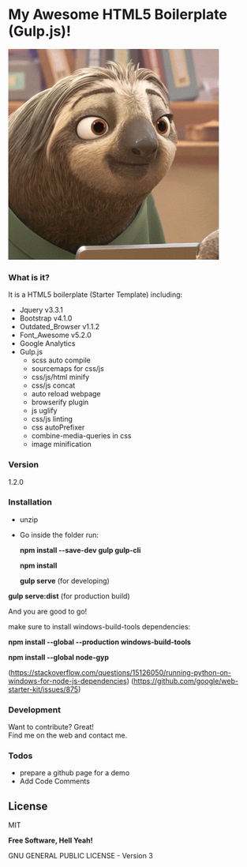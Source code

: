 # My Awesome HTML5 Boilerplate (Gulp.js)!

![This is Awesome!](https://raw.githubusercontent.com/danielt69/My_Awesome_HTML_Boilerplate/master/img/wow.gif)  

### What is it?

It is a HTML5 boilerplate (Starter Template) including:


  - Jquery v3.3.1
  - Bootstrap v4.1.0
  - Outdated_Browser v1.1.2
  - Font_Awesome v5.2.0
  - Google Analytics
  - Gulp.js
	  - scss auto compile
	  - sourcemaps for css/js
	  - css/js/html minify
	  - css/js concat
	  - auto reload webpage
	  - browserify plugin
	  - js uglify
	  - css/js linting
	  - css autoPrefixer
	  - combine-media-queries in css
	  - image minification


### Version
1.2.0

### Installation

 - unzip
 - Go inside the folder run:
 
	**npm install --save-dev gulp gulp-cli**

	**npm install**

	**gulp serve**   (for developing)
  
  **gulp serve:dist**   (for production build)

And you are good to go!

make sure to install windows-build-tools dependencies:

**npm install --global --production windows-build-tools**

**npm install --global node-gyp**

(https://stackoverflow.com/questions/15126050/running-python-on-windows-for-node-js-dependencies)
(https://github.com/google/web-starter-kit/issues/875)

### Development

Want to contribute? Great!  
Find me on the web and contact me.


### Todos

 - prepare a github page for a demo
 - Add Code Comments

License
----


MIT


**Free Software, Hell Yeah!**

GNU GENERAL PUBLIC LICENSE - Version 3
